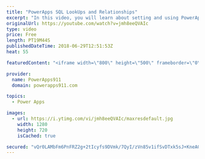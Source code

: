 ```yaml
---
title: "PowerApps SQL LookUps and Relationships"
excerpt: "In this video, you will learn about setting and using PowerApps SQL Lookups and Relationships. If you have a proper key structure in SQL and you need to learn how to make it work in PowerApps then this is the video for you. \r \r Getting started with SQL and PowerApps - https://www.youtube.com/watch?v=CO6xfbjnYwc"
originalUrl: https://youtube.com/watch?v=jmh8eeQVAIc
type: video
price: Free
length: PT19M44S
publishedDateTime: 2018-06-29T12:51:53Z
heat: 55

featuredContent: "<iframe width=\"800\" height=\"500\" frameborder=\"0\" src=\"https://www.youtube.com/embed/jmh8eeQVAIc\" allow=\"accelerometer; autoplay; encrypted-media; gyroscope; picture-in-picture\" allowfullscreen></iframe>"

provider:
  name: PowerApps911
  domain: powerapps911.com

topics:
  - Power Apps

images:
  - url: https://i.ytimg.com/vi/jmh8eeQVAIc/maxresdefault.jpg
    width: 1280
    height: 720
    isCached: true

secured: "vQr0LAMbFm6PnFRZ2g+2tIcyfs9DVmk/7QyI/zVn85v1ifSvDTxk5sJ+KneAGv+FMVBWutAzG01skQMmz2PTRGQsha0J5qgkiWu9a1KZTS4ib4XoGme0zhTwbkoM1CwXYibaQsHSIu9JH1MwLzlaz87uexUr35jpUinOVW3mwRZwQC3CAv/2ZszOHiM7KRm1V350hIQ4Kejurdh0EktmZr2LSH21YwWT/Wiyk4B5Nj6+C3kJRtUWNbvh7M/vVXZDQh4AMe+Cl+3/0S5ltr33BVYmbaKpitkLoQI2amAhoMNjPI/B3pPU6zDsMIs4XXJitW5cbgPY5vtyGbEU8yyhtxSS22wtmZIOYW95HKaMCEKHzHm3s8A1K9pSDPXp6YpgRM6PoiYSUDpiIM4+RkURf16JOwy43VLnrMI/VLqH1bs=;YaoNag5y/hgjaBi9CWthew=="
---
```


